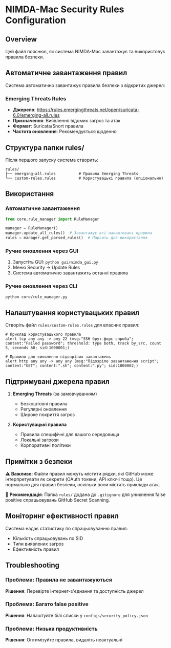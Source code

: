 # NIMDA-Mac Security Rules Configuration

## Overview
Цей файл пояснює, як система NIMDA-Mac завантажує та використовує правила безпеки.

## Автоматичне завантаження правил

Система автоматично завантажує правила безпеки з відкритих джерел:

### Emerging Threats Rules
- **Джерело**: https://rules.emergingthreats.net/open/suricata-6.0/emerging-all.rules
- **Призначення**: Виявлення відомих загроз та атак
- **Формат**: Suricata/Snort правила
- **Частота оновлення**: Рекомендується щоденно

## Структура папки rules/

Після першого запуску система створить:
```
rules/
├── emerging-all.rules          # Правила Emerging Threats
└── custom-rules.rules          # Користувацькі правила (опціонально)
```

## Використання

### Автоматичне завантаження
```python
from core.rule_manager import RuleManager

manager = RuleManager()
manager.update_all_rules()  # Завантажує всі налаштовані правила
rules = manager.get_parsed_rules()  # Парсить для використання
```

### Ручне оновлення через GUI
1. Запустіть GUI: `python gui/nimda_gui.py`
2. Меню Security → Update Rules
3. Система автоматично завантажить останні правила

### Ручне оновлення через CLI
```bash
python core/rule_manager.py
```

## Налаштування користувацьких правил

Створіть файл `rules/custom-rules.rules` для власних правил:

```
# Приклад користувацького правила
alert tcp any any -> any 22 (msg:"SSH брут-форс спроба"; content:"Failed password"; threshold: type both, track by_src, count 5, seconds 60; sid:1000001;)

# Правило для виявлення підозрілих завантажень
alert http any any -> any any (msg:"Підозріле завантаження script"; content:"GET"; content:".sh"; content:".py"; sid:1000002;)
```

## Підтримувані джерела правил

1. **Emerging Threats** (за замовчуванням)
   - Безкоштовні правила
   - Регулярні оновлення
   - Широке покриття загроз

2. **Користувацькі правила**
   - Правила специфічні для вашого середовища
   - Локальні загрози
   - Корпоративні політики

## Примітки з безпеки

⚠️ **Важливо**: Файли правил можуть містити рядки, які GitHub може інтерпретувати як секрети (OAuth токени, API ключі тощо). Це нормально для правил безпеки, оскільки вони містять приклади атак.

📁 **Рекомендація**: Папка `rules/` додана до `.gitignore` для уникнення false positive спрацьовувань GitHub Secret Scanning.

## Моніторинг ефективності правил

Система надає статистику по спрацьовуванню правил:
- Кількість спрацьовувань по SID
- Типи виявлених загроз
- Ефективність правил

## Troubleshooting

### Проблема: Правила не завантажуються
**Рішення**: Перевірте інтернет-з'єднання та доступність джерел

### Проблема: Багато false positive
**Рішення**: Налаштуйте білі списки у `configs/security_policy.json`

### Проблема: Низька продуктивність
**Рішення**: Оптимізуйте правила, видаліть неактуальні
